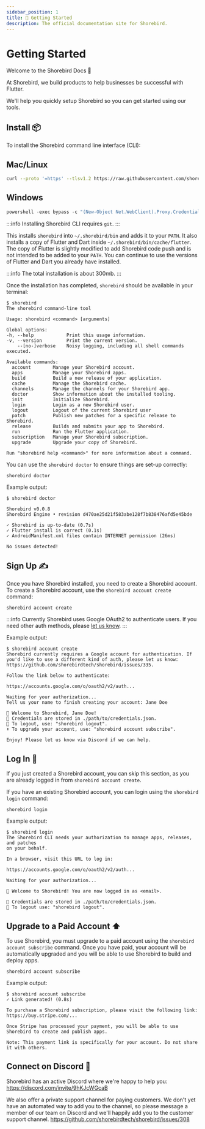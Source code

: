 ```yaml
---
sidebar_position: 1
title: 🚀 Getting Started
description: The official documentation site for Shorebird.
---
```


# Getting Started

Welcome to the Shorebird Docs 👋

At Shorebird, we build products to help businesses be successful with Flutter.

We'll help you quickly setup Shorebird so you can get started using our tools.

## Install 📦

To install the Shorebird command line interface (CLI):

## Mac/Linux

```bash
curl --proto '=https' --tlsv1.2 https://raw.githubusercontent.com/shorebirdtech/install/main/install.sh -sSf | bash
```

## Windows

```powershell
powershell -exec bypass -c "(New-Object Net.WebClient).Proxy.Credentials=[Net.CredentialCache]::DefaultNetworkCredentials;iwr -UseBasicParsing 'https://raw.githubusercontent.com/shorebirdtech/install/main/install.ps1'|iex"
```

:::info
Installing Shorebird CLI requires `git`.
:::

This installs `shorebird` into `~/.shorebird/bin` and adds it to your `PATH`. It
also installs a copy of Flutter and Dart inside
`~/.shorebird/bin/cache/flutter`. The copy of Flutter is slightly modified to
add Shorebird code push and is not intended to be added to your `PATH`. You can
continue to use the versions of Flutter and Dart you already have installed.

:::info
The total installation is about 300mb.
:::

Once the installation has completed, `shorebird` should be available in your
terminal:

```
$ shorebird
The shorebird command-line tool

Usage: shorebird <command> [arguments]

Global options:
-h, --help            Print this usage information.
-v, --version         Print the current version.
    --[no-]verbose    Noisy logging, including all shell commands executed.

Available commands:
  account        Manage your Shorebird account.
  apps           Manage your Shorebird apps.
  build          Build a new release of your application.
  cache          Manage the Shorebird cache.
  channels       Manage the channels for your Shorebird app.
  doctor         Show information about the installed tooling.
  init           Initialize Shorebird.
  login          Login as a new Shorebird user.
  logout         Logout of the current Shorebird user
  patch          Publish new patches for a specific release to Shorebird.
  release        Builds and submits your app to Shorebird.
  run            Run the Flutter application.
  subscription   Manage your Shorebird subscription.
  upgrade        Upgrade your copy of Shorebird.

Run "shorebird help <command>" for more information about a command.
```

You can use the `shorebird doctor` to ensure things are set-up correctly:

```
shorebird doctor
```

Example output:

```
$ shorebird doctor

Shorebird v0.0.8
Shorebird Engine • revision d470ae25d21f583abe128f7b838476afd5e45bde

✓ Shorebird is up-to-date (0.7s)
✓ Flutter install is correct (0.1s)
✓ AndroidManifest.xml files contain INTERNET permission (26ms)

No issues detected!
```

## Sign Up ✍️

Once you have Shorebird installed, you need to create a Shorebird account. To
create a Shorebird account, use the `shorebird account create` command:

```
shorebird account create
```

:::info
Currently Shorebird uses Google OAuth2 to authenticate users. If you need other
auth methods, please [let us
know](https://github.com/shorebirdtech/shorebird/issues/335).
:::

Example output:

```
$ shorebird account create
Shorebird currently requires a Google account for authentication. If you'd like to use a different kind of auth, please let us know: https://github.com/shorebirdtech/shorebird/issues/335.

Follow the link below to authenticate:

https://accounts.google.com/o/oauth2/v2/auth...

Waiting for your authorization...
Tell us your name to finish creating your account: Jane Doe

🎉 Welcome to Shorebird, Jane Doe!
🔑 Credentials are stored in ./path/to/credentials.json.
🚪 To logout, use: "shorebird logout".
⬆️ To upgrade your account, use: "shorebird account subscribe".

Enjoy! Please let us know via Discord if we can help.
```

## Log In 🔑

If you just created a Shorebird account, you can skip this section, as you
are already logged in from `shorebird account create`.

If you have an existing Shorebird account, you can login using the
`shorebird login` command:

```
shorebird login
```

Example output:

```
$ shorebird login
The Shorebird CLI needs your authorization to manage apps, releases, and patches
on your behalf.

In a browser, visit this URL to log in:

https://accounts.google.com/o/oauth2/v2/auth...

Waiting for your authorization...

🎉 Welcome to Shorebird! You are now logged in as <email>.

🔑 Credentials are stored in ./path/to/credentials.json.
🚪 To logout use: "shorebird logout".
```

## Upgrade to a Paid Account ⬆️

To use Shorebird, you must upgrade to a paid account using the `shorebird account subscribe` command. Once you have paid, your account will be automatically upgraded and you will be able to use Shorebird to build and deploy apps.

```
shorebird account subscribe
```

Example output:

```
$ shorebird account subscribe
✓ Link generated! (0.8s)

To purchase a Shorebird subscription, please visit the following link:
https://buy.stripe.com/...

Once Stripe has processed your payment, you will be able to use Shorebird to create and publish apps.

Note: This payment link is specifically for your account. Do not share it with others.
```

## Connect on Discord 🤝

Shorebird has an active Discord where we're happy to help you:
https://discord.com/invite/9hKJcWGcaB

We also offer a private support channel for paying customers. We don't yet have
an automated way to add you to the channel, so please message a member of our
team on Discord and we'll happily add you to the customer support channel.
https://github.com/shorebirdtech/shorebird/issues/308
